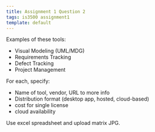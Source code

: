 ```yaml
---
title: Assignment 1 Question 2
tags: is3500 assignment1
template: default
---
```


Examples of these tools:

* Visual Modeling (UML/MDG)
* Requirements Tracking
* Defect Tracking
* Project Management

For each, specify:

* Name of tool, vendor, URL to more info
* Distribution format (desktop app, hosted, cloud-based)
* cost for single license
* cloud availability

Use excel spreadsheet and upload matrix JPG.
